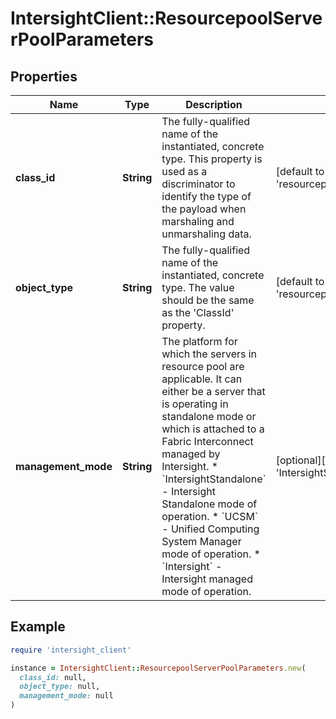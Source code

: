 # IntersightClient::ResourcepoolServerPoolParameters

## Properties

| Name | Type | Description | Notes |
| ---- | ---- | ----------- | ----- |
| **class_id** | **String** | The fully-qualified name of the instantiated, concrete type. This property is used as a discriminator to identify the type of the payload when marshaling and unmarshaling data. | [default to &#39;resourcepool.ServerPoolParameters&#39;] |
| **object_type** | **String** | The fully-qualified name of the instantiated, concrete type. The value should be the same as the &#39;ClassId&#39; property. | [default to &#39;resourcepool.ServerPoolParameters&#39;] |
| **management_mode** | **String** | The platform for which the servers in resource pool are applicable. It can either be a server that is operating in standalone mode or which is attached to a Fabric Interconnect managed by Intersight. * &#x60;IntersightStandalone&#x60; - Intersight Standalone mode of operation. * &#x60;UCSM&#x60; - Unified Computing System Manager mode of operation. * &#x60;Intersight&#x60; - Intersight managed mode of operation. | [optional][default to &#39;IntersightStandalone&#39;] |

## Example

```ruby
require 'intersight_client'

instance = IntersightClient::ResourcepoolServerPoolParameters.new(
  class_id: null,
  object_type: null,
  management_mode: null
)
```


